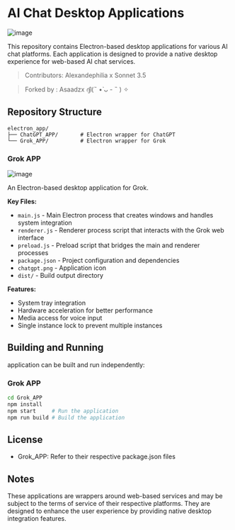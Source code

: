# AI Chat Desktop Applications
![image](https://github.com/user-attachments/assets/29bc20ee-56bd-46f5-b5a3-43603723a7a7)

This repository contains Electron-based desktop applications for various AI chat platforms. Each application is designed to provide a native desktop experience for web-based AI chat services. 

> Contributors: Alexandephilia x Sonnet 3.5 

> Forked by : Asaadzx ദ്ദി(˵ •̀ ᴗ - ˵ ) ✧

## Repository Structure

```
electron_app/
├── ChatGPT_APP/       # Electron wrapper for ChatGPT
└── Grok_APP/          # Electron wrapper for Grok
```

### Grok APP

![image](https://github.com/user-attachments/assets/f6f8b27a-085c-49b0-8671-2e6bec62ff71)

An Electron-based desktop application for Grok.

**Key Files:**
- `main.js` - Main Electron process that creates windows and handles system integration
- `renderer.js` - Renderer process script that interacts with the Grok web interface
- `preload.js` - Preload script that bridges the main and renderer processes
- `package.json` - Project configuration and dependencies
- `chatgpt.png` - Application icon
- `dist/` - Build output directory

**Features:**
- System tray integration
- Hardware acceleration for better performance
- Media access for voice input
- Single instance lock to prevent multiple instances

## Building and Running

application can be built and run independently:

### Grok APP

```bash
cd Grok_APP
npm install
npm start     # Run the application
npm run build # Build the application
```

## License

- Grok_APP: Refer to their respective package.json files

## Notes

These applications are wrappers around web-based services and may be subject to the terms of service of their respective platforms. They are designed to enhance the user experience by providing native desktop integration features. 
